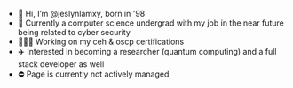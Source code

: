 - 👋 Hi, I’m @jeslynlamxy, born in '98
- 🌱 Currently a computer science undergrad with my job in the near future being related to cyber security
- 👷🏽‍♀️ Working on my ceh & oscp certifications
- ✈️ Interested in becoming a researcher (quantum computing) and a full stack developer as well
- ⛔ Page is currently not actively managed
